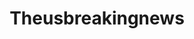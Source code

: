 ---
title: "Theusbreakingnews"
publishDate: '2020-12-15'
description: "CloudLinux to invest more than a million dollars a year into CentOS clone"
postUrl: "https://theusbreakingnews.com/cloudlinux-to-invest-more-than-a-million-dollars-a-year-into-centos-clone/"
---